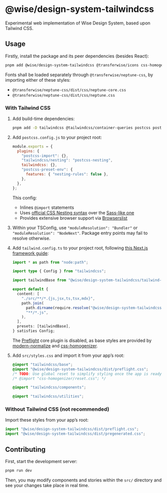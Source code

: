 # @wise/design-system-tailwindcss

Experimental web implementation of Wise Design System, based upon Tailwind CSS.

## Usage

Firstly, install the package and its peer dependencies (besides React):

```sh
pnpm add @wise/design-system-tailwindcss @transferwise/icons css-homogenizer
```

Fonts shall be loaded separately through `@transferwise/neptune-css`, by importing either of these styles:

- `@transferwise/neptune-css/dist/css/neptune-core.css`
- `@transferwise/neptune-css/dist/css/neptune.css`

### With Tailwind CSS

1. Add build-time dependencies:

   ```sh
   pnpm add -D tailwindcss @tailwindcss/container-queries postcss postcss-import postcss-preset-env
   ```

2. Add `postcss.config.js` to your project root:

   ```js
   module.exports = {
     plugins: {
       "postcss-import": {},
       "tailwindcss/nesting": "postcss-nesting",
       tailwindcss: {},
       "postcss-preset-env": {
         features: { "nesting-rules": false },
       },
     },
   };
   ```

   This config:

   - Inlines `@import` statements
   - Uses [official CSS Nesting syntax](https://github.com/csstools/postcss-plugins/tree/main/plugins/postcss-nesting) over the [Sass-like one](https://github.com/postcss/postcss-nested)
   - Provides extensive browser support via [Browserslist](https://github.com/browserslist/browserslist)

3. Within your TSConfig, use `"moduleResolution": "Bundler"` or `"moduleResolution": "NodeNext"`. Package entry points may fail to resolve otherwise.

4. Add `tailwind.config.ts` to your project root, following [this Next.js framework guide](https://tailwindcss.com/docs/guides/nextjs):

   ```ts
   import * as path from "node:path";

   import type { Config } from "tailwindcss";

   import tailwindBase from "@wise/design-system-tailwindcss/tailwind-base";

   export default {
     content: [
       "./src/**/*.{js,jsx,ts,tsx,mdx}",
       path.join(
         path.dirname(require.resolve("@wise/design-system-tailwindcss")),
         "**/*.js",
       ),
     ],
     presets: [tailwindBase],
   } satisfies Config;
   ```

   The [Preflight](https://tailwindcss.com/docs/preflight) core plugin is disabled, as base styles are provided by [modern-normalize](https://github.com/sindresorhus/modern-normalize) and [css-homogenizer](https://github.com/kripod/css-homogenizer).

5. Add `src/styles.css` and import it from your app’s root:

   ```css
   @import "tailwindcss/base";
   @import "@wise/design-system-tailwindcss/dist/preflight.css";
   /* TODO: Use global reset to simplify styling once the app is ready for it */
   /* @import "css-homogenizer/reset.css"; */

   @import "tailwindcss/components";

   @import "tailwindcss/utilities";
   ```

### Without Tailwind CSS (not recommended)

Import these styles from your app’s root:

```ts
import "@wise/design-system-tailwindcss/dist/preflight.css";
import "@wise/design-system-tailwindcss/dist/pregenerated.css";
```

## Contributing

First, start the development server:

```sh
pnpm run dev
```

Then, you may modify components and stories within the `src/` directory and see your changes take place in real time.
